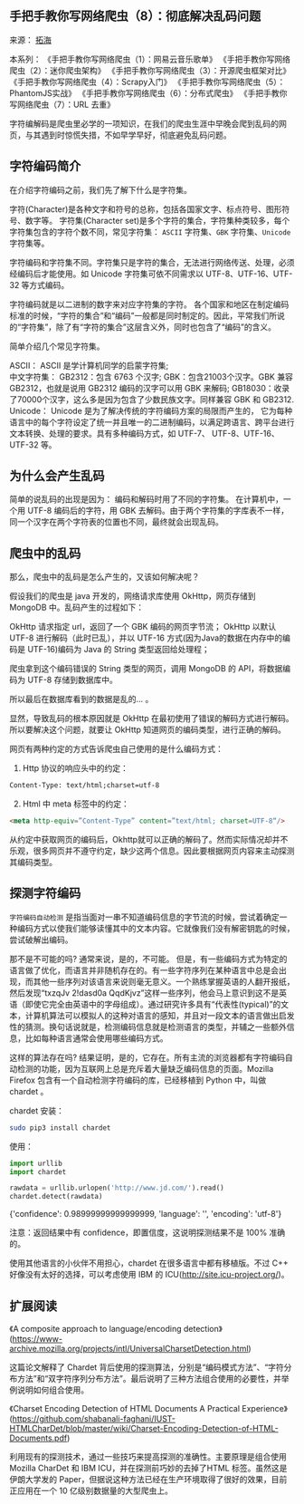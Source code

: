 ## 手把手教你写网络爬虫（8）：彻底解决乱码问题

来源： [拓海](http://www.cnblogs.com/tuohai666/p/8960736.html)

本系列：
《手把手教你写网络爬虫（1）：网易云音乐歌单》
《手把手教你写网络爬虫（2）：迷你爬虫架构》
《手把手教你写网络爬虫（3）：开源爬虫框架对比》
《手把手教你写网络爬虫（4）：Scrapy入门》
《手把手教你写网络爬虫（5）：PhantomJS实战》
《手把手教你写网络爬虫（6）：分布式爬虫》
《手把手教你写网络爬虫（7）：URL 去重》

字符编解码是爬虫里必学的一项知识，在我们的爬虫生涯中早晚会爬到乱码的网页，与其遇到时惊慌失措，不如早学早好，彻底避免乱码问题。  

## 字符编码简介

在介绍字符编码之前，我们先了解下什么是字符集。

字符(Character)是各种文字和符号的总称，包括各国家文字、标点符号、图形符号、数字等。 字符集(Character set)是多个字符的集合，字符集种类较多，每个字符集包含的字符个数不同，常见字符集： `ASCII` 字符集、`GBK` 字符集、`Unicode` 字符集等。   

字符编码和字符集不同。字符集只是字符的集合，无法进行网络传送、处理，必须经编码后才能使用。如 Unicode 字符集可依不同需求以 UTF-8、UTF-16、UTF-32 等方式编码。  

字符编码就是以二进制的数字来对应字符集的字符。 各个国家和地区在制定编码标准的时候，“字符的集合”和“编码”一般都是同时制定的。因此，平常我们所说的“字符集”，除了有“字符的集合”这层含义外，同时也包含了“编码”的含义。   

简单介绍几个常见字符集。

ASCII： ASCII 是学计算机同学的启蒙字符集;   
中文字符集： GB2312：包含 6763 个汉字; GBK：包含21003个汉字。GBK 兼容GB2312，也就是说用 GB2312 编码的汉字可以用 GBK 来解码; GB18030：收录了70000个汉字，这么多是因为包含了少数民族文字。同样兼容 GBK 和 GB2312.   
Unicode： Unicode 是为了解决传统的字符编码方案的局限而产生的， 它为每种语言中的每个字符设定了统一并且唯一的二进制编码，以满足跨语言、跨平台进行文本转换、处理的要求。具有多种编码方式，如 UTF-7、 UTF-8、UTF-16、UTF-32 等。  

## 为什么会产生乱码

简单的说乱码的出现是因为： 编码和解码时用了不同的字符集。 在计算机中，一个用 UTF-8 编码后的字符，用 GBK 去解码。由于两个字符集的字库表不一样，同一个汉字在两个字符表的位置也不同，最终就会出现乱码。  

## 爬虫中的乱码

那么，爬虫中的乱码是怎么产生的，又该如何解决呢？  

假设我们的爬虫是 java 开发的，网络请求库使用 OkHttp，网页存储到 MongoDB 中。乱码产生的过程如下：   

OkHttp 请求指定 url，返回了一个 GBK 编码的网页字节流；
OkHttp 以默认 UTF-8 进行解码（此时已乱），并以 UTF-16 方式(因为Java的数据在内存中的编码是 UTF-16)编码为 Java 的 String 类型返回给处理程；   

爬虫拿到这个编码错误的 String 类型的网页，调用 MongoDB 的 API，将数据编码为 UTF-8 存储到数据库中。   

所以最后在数据库看到的数据是乱的... 。  

显然，导致乱码的根本原因就是 OkHttp 在最初使用了错误的解码方式进行解码。所以要解决这个问题，就要让 OkHttp 知道网页的编码类型，进行正确的解码。  

网页有两种约定的方式告诉爬虫自己使用的是什么编码方式：

1. Http 协议的响应头中的约定：  
```html
Content-Type: text/html;charset=utf-8
```
2. Html 中 meta 标签中的约定：   
```html
<meta http-equiv=”Content-Type” content=”text/html; charset=UTF-8“/>
```
从约定中获取网页的编码后，Okhttp就可以正确的解码了。然而实际情况却并不乐观，很多网页并不遵守约定，缺少这两个信息。因此要根据网页内容来主动探测其编码类型。   

## 探测字符编码

`字符编码自动检测` 是指当面对一串不知道编码信息的字节流的时候，尝试着确定一种编码方式以使我们能够读懂其中的文本内容。它就像我们没有解密钥匙的时候，尝试破解出编码。

那不是不可能的吗? 通常来说，是的，不可能。 但是，有一些编码方式为特定的语言做了优化，而语言并非随机存在的。有一些字符序列在某种语言中总是会出现，而其他一些序列对该语言来说则毫无意义。一个熟练掌握英语的人翻开报纸，然后发现“txzqJv 2!dasd0a QqdKjvz”这样一些序列，他会马上意识到这不是英语（即使它完全由英语中的字母组成）。通过研究许多具有“代表性(typical)”的文本，计算机算法可以模拟人的这种对语言的感知，并且对一段文本的语言做出启发性的猜测。换句话说就是，检测编码信息就是检测语言的类型，并辅之一些额外信息，比如每种语言通常会使用哪些编码方式。   

这样的算法存在吗? 结果证明，是的，它存在。所有主流的浏览器都有字符编码自动检测的功能，因为互联网上总是充斥着大量缺乏编码信息的页面。Mozilla Firefox 包含有一个自动检测字符编码的库，已经移植到 Python 中，叫做 chardet 。   

chardet 安装：
```bash
sudo pip3 install chardet
```

使用：
```python
import urllib
import chardet

rawdata = urllib.urlopen('http://www.jd.com/').read()
chardet.detect(rawdata)
```
{'confidence': 0.98999999999999999, 'language': '', 'encoding': 'utf-8'}

注意：返回结果中有 confidence，即置信度，这说明探测结果不是 100% 准确的。    

使用其他语言的小伙伴不用担心，chardet 在很多语言中都有移植版。不过 C++ 好像没有太好的选择，可以考虑使用 IBM 的 ICU(http://site.icu-project.org/)。  

## 扩展阅读

《A composite approach to language/encoding detection》  
(https://www-archive.mozilla.org/projects/intl/UniversalCharsetDetection.html)   

这篇论文解释了 Chardet 背后使用的探测算法，分别是“编码模式方法”、“字符分布方法”和“双字符序列分布方法”。最后说明了三种方法组合使用的必要性，并举例说明如何组合使用。   

《Charset Encoding Detection of HTML Documents A Practical Experience》  (https://github.com/shabanali-faghani/IUST-HTMLCharDet/blob/master/wiki/Charset-Encoding-Detection-of-HTML-Documents.pdf)   

利用现有的探测技术，通过一些技巧来提高探测的准确性。主要原理是组合使用 Mozilla CharDet 和 IBM ICU，并在探测前巧妙的去掉了HTML 标签。虽然这是伊朗大学发的 Paper，但据说这种方法已经在生产环境取得了很好的效果，目前正应用在一个 10 亿级别数据量的大型爬虫上。   

